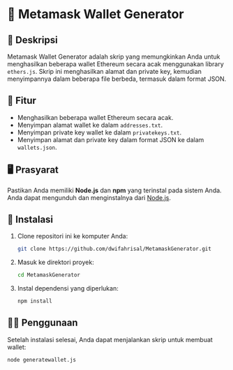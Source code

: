 # 🔐 Metamask Wallet Generator

## 📜 Deskripsi
Metamask Wallet Generator adalah skrip yang memungkinkan Anda untuk menghasilkan beberapa wallet Ethereum secara acak menggunakan library `ethers.js`.
Skrip ini menghasilkan alamat dan private key, kemudian menyimpannya dalam beberapa file berbeda, termasuk dalam format JSON.

## 🚀 Fitur
- Menghasilkan beberapa wallet Ethereum secara acak.
- Menyimpan alamat wallet ke dalam `addresses.txt`.
- Menyimpan private key wallet ke dalam `privatekeys.txt`.
- Menyimpan alamat dan private key dalam format JSON ke dalam `wallets.json`.


## 🖥️ Prasyarat
Pastikan Anda memiliki **Node.js** dan **npm** yang terinstal pada sistem Anda. Anda dapat mengunduh dan menginstalnya dari [Node.js](https://nodejs.org/).

## 🔧 Instalasi

1. Clone repositori ini ke komputer Anda:

    ```bash
    git clone https://github.com/dwifahrisal/MetamaskGenerator.git
    ```

2. Masuk ke direktori proyek:

    ```bash
    cd MetamaskGenerator
    ```

3. Instal dependensi yang diperlukan:

    ```bash
    npm install
    ```

## 🏃‍♂️ Penggunaan

Setelah instalasi selesai, Anda dapat menjalankan skrip untuk membuat wallet:

```bash
node generatewallet.js
